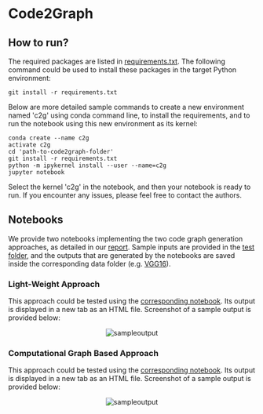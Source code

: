 # Code2Graph

## How to run?

The required packages are listed in [requirements.txt](requirements.txt). The following command could be used to install these packages in the target Python environment:
```
git install -r requirements.txt
```

Below are more detailed sample commands to create a new environment named 'c2g' using conda command line, to install the requirements, and to run the notebook using this new environment as its kernel:

```
conda create --name c2g
activate c2g
cd 'path-to-code2graph-folder'
git install -r requirements.txt
python -m ipykernel install --user --name=c2g
jupyter notebook
```

Select the kernel 'c2g' in the notebook, and then your notebook is ready to run. If you encounter any issues, please feel free to contact the authors.


## Notebooks

We provide two notebooks implementing the two code graph generation approaches, as detailed in our [report](reports/milestone3/). Sample inputs are provided in the [test folder](core/test/), and the outputs that are generated by the notebooks are saved inside the corresponding data folder (e.g. [VGG16](core/test/VGG16/)).


### Light-Weight Approach

This approach could be tested using the [corresponding notebook](testScript/light_weight.ipynb). Its output is displayed in a new tab as an HTML file. Screenshot of a sample output is provided below:

<p align="center">
 <img align="center" src="https://github.com/deepcurator/DCC/blob/master/docs/Sample_Output_1_.png" alt="sampleoutput">
</p>


### Computational Graph Based Approach

This approach could be tested using the [corresponding notebook](testScript/computational_graph_based.ipynb). Its output is displayed in a new tab as an HTML file. Screenshot of a sample output is provided below:

<p align="center">
 <img align="center" src="https://github.com/deepcurator/DCC/blob/master/docs/Sample_Output_0.png" alt="sampleoutput">
</p>



